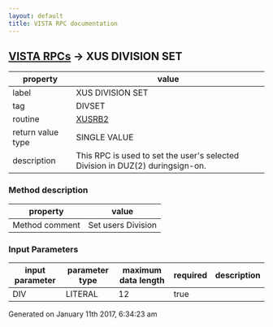 ```yaml
---
layout: default
title: VISTA RPC documentation
---
```




## [VISTA RPCs](TableOfContent.md) &#8594; XUS DIVISION SET 

 property | value 
--- | --- 
 label | XUS DIVISION SET
 tag | DIVSET
 routine | [XUSRB2](http://code.osehra.org/dox/Routine_XUSRB2_source.html)
 return value type | SINGLE VALUE
 description | This RPC is used to set the user's selected Division in DUZ(2) duringsign-on.


### Method description

 property | value 
--- | --- 
 Method comment | Set users Division

### Input Parameters

| input parameter | parameter type | maximum data length | required | description | 
| --- | --- | --- | --- | --- | 
| DIV | LITERAL | 12 | true |  | 




Generated on January 11th 2017, 6:34:23 am